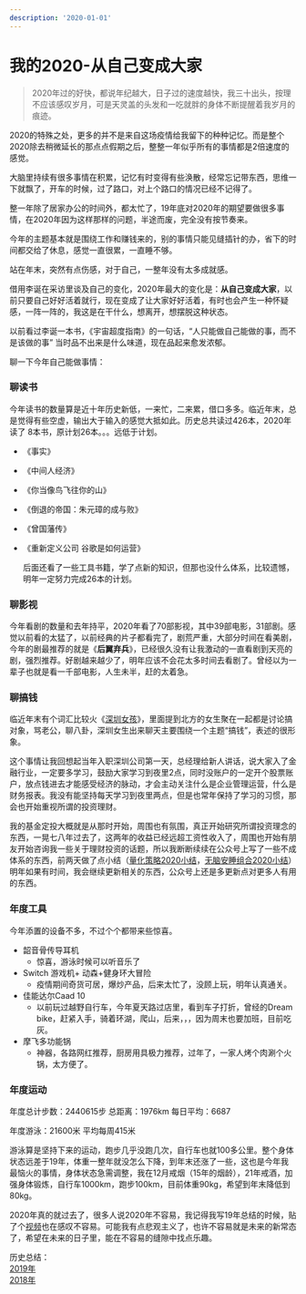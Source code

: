 ```yaml
---
description: '2020-01-01'
---
```


# 我的2020-从自己变成大家

> 2020年过的好快，都说年纪越大，日子过的速度越快，我三十出头，按理不应该感叹岁月，可是天灵盖的头发和一吃就胖的身体不断提醒着我岁月的痕迹。

2020的特殊之处，更多的并不是来自这场疫情给我留下的种种记忆。而是整个2020除去稍微延长的那点点假期之后，整整一年似乎所有的事情都是2倍速度的感觉。

大脑里持续有很多事情在积累，记忆有时变得有些涣散，经常忘记带东西，思维一下就飘了，开车的时候，过了路口，对上个路口的情况已经不记得了。

整一年除了居家办公的时间外，都太忙了，19年底对2020年的期望要做很多事情，在2020年因为这样那样的问题，半途而废，完全没有按节奏来。

今年的主题基本就是围绕工作和赚钱来的，别的事情只能见缝插针的办，省下的时间都交给了休息，感觉一直很累，一直睡不够。

站在年末，突然有点伤感，对于自己，一整年没有太多成就感。

借用李诞在采访里谈及自己的变化，2020年最大的变化是：**从自己变成大家**，以前只要自己好好活着就行，现在变成了让大家好好活着，有时也会产生一种怀疑感，一阵一阵的，我这是在干什么，想离开，想摆脱这种状态。

以前看过李诞一本书，《宇宙超度指南》的一句话，“人只能做自己能做的事，而不是该做的事” 当时品不出来是什么味道，现在品起来愈发浓郁。

聊一下今年自己能做事情：

### 聊读书

今年读书的数量算是近十年历史新低，一来忙，二来累，借口多多。临近年末，总是觉得有些空虚，输出大于输入的感觉大抵如此。历史总共读过426本，2020年读了 8本书，原计划26本。。。远低于计划。

* 《事实》
* 《中间人经济》
* 《你当像鸟飞往你的山》
* 《倒退的帝国：朱元璋的成与败》
* 《曾国藩传》
* 《重新定义公司 谷歌是如何运营》

  后面还看了一些工具书籍，学了点新的知识，但那也没什么体系，比较遗憾，明年一定努力完成26本的计划。

### 聊影视

今年看剧的数量和去年持平，2020年看了70部影视，其中39部电影，31部剧。感觉以前看的太猛了，以前经典的片子都看完了，剧荒严重，大部分时间在看美剧，今年的剧最推荐的就是《**后翼弃兵**》，已经很久没有让我激动的一直看剧到天亮的剧，强烈推荐。好剧越来越少了，明年应该不会花太多时间去看剧了。曾经以为一辈子也就是看一千部电影，人生未半，赶的太着急。

### 聊搞钱

临近年末有个词汇比较火《[深圳女孩](http://mp.weixin.qq.com/s?__biz=MzA5NTMzODAzMQ==&mid=2669525634&idx=1&sn=28258567e172ceeb71902875bcc3643f&chksm=8aa9f1c2bdde78d41f85b547378c20bcc570b0fa10ce0913ff8bdf5980a4d5996acd2da2446f&scene=21#wechat_redirect)》，里面提到北方的女生聚在一起都是讨论搞对象，骂老公，聊八卦，深圳女生出来聊天主要围绕一个主题“搞钱”，表述的很形象。

这个事情让我回想起当年入职深圳公司第一天，总经理给新人讲话，说大家入了金融行业，一定要多学习，鼓励大家学习到夜里2点，同时没账户的一定开个股票账户，放点钱进去才能感受经济的脉动，才会主动关注什么是企业管理运营，什么是财务报表。我没有能坚持每天学习到夜里两点，但是也常年保持了学习的习惯，那会也开始重视所谓的投资理财。

我的基金定投大概就是从那时开始，周围也有氛围，真正开始研究所谓投资理念的东西，一晃七八年过去了，这两年的收益已经远超工资性收入了，周围也开始有朋友开始咨询我一些关于理财投资的话题，所以我断断续续在公众号上写了一些不成体系的东西，前两天做了点小结（[量化策略2020小结](http://mp.weixin.qq.com/s?__biz=MjM5NTQyMzY2MQ==&mid=2447860135&idx=1&sn=552c7380f4f6fa457cffa042e09d9703&chksm=b2eb7565859cfc735e7a7b5f90d26a9160b9a6d04b29062af8f42470bb4481a72d56fcff65fd&scene=21#wechat_redirect)，[无脑安睡组合2020小结](http://mp.weixin.qq.com/s?__biz=MjM5NTQyMzY2MQ==&mid=2447860130&idx=1&sn=3bf7735b4bf31ea570d82bd3c44004f7&chksm=b2eb7560859cfc767390e3fcf8dee4bef9598d29a0f471a66e8b111eb28c378d8466599f5da2&scene=21#wechat_redirect)）明年如果有时间，我会继续更新相关的东西，公众号上还是多更新点对更多人有用的东西。

### 年度工具

今年添置的设备不多，不过个个都带来些惊喜。

* 韶音骨传导耳机
  * 惊喜，游泳时候可以听音乐了
* Switch 游戏机+ 动森+健身环大冒险
  * 疫情期间奇货可居，爆炒产品，后来太忙了，没顾上玩，明年认真通关。
* 佳能达尔Caad 10
  * 以前玩过越野自行车，今年夏天路过店里，看到车子打折，曾经的Dream bike，赶紧入手，骑着环湖，爬山，后来，，，因为周末也要加班，目前吃灰。
* 摩飞多功能锅
  * 神器，各路网红推荐，厨房用具极力推荐，过年了，一家人烤个肉涮个火锅，太方便了。

### 年度运动

年度总计步数：2440615步 总距离：1976km 每日平均：6687

年度游泳：21600米 平均每周415米

游泳算是坚持下来的运动，跑步几乎没跑几次，自行车也就100多公里。整个身体状态远差于19年，体重一整年就没怎么下降，到年末还涨了一些，这也是今年我最恼火的事情，身体状态急需调整，我在12月戒烟（15年的烟龄），21年戒酒，加强身体锻炼，自行车1000km，跑步100km，目前体重90kg，希望到年末降低到80kg。

2020年真的就过去了，很多人说2020年不容易，我记得我写19年总结的时候，贴了个[视频](http://mp.weixin.qq.com/s?__biz=MjM5NTQyMzY2MQ==&mid=2447859983&idx=1&sn=ec06882e84ac95e90682adbe531f7d73&chksm=b2eb75cd859cfcdb670ff0d0ecc6d0e49611b665db846cfbd6fb66d413cc2da9fc6067dc4cb3&scene=21#wechat_redirect)也在感叹不容易。可能我有点悲观主义了，也许不容易就是未来的新常态了，希望在未来的日子里，能在不容易的缝隙中找点乐趣。

历史总结：  
[2019年](http://mp.weixin.qq.com/s?__biz=MjM5NTQyMzY2MQ==&mid=2447859983&idx=1&sn=ec06882e84ac95e90682adbe531f7d73&chksm=b2eb75cd859cfcdb670ff0d0ecc6d0e49611b665db846cfbd6fb66d413cc2da9fc6067dc4cb3&scene=21#wechat_redirect)  
[2018年](http://mp.weixin.qq.com/s?__biz=MjM5NTQyMzY2MQ==&mid=2447859947&idx=1&sn=1e99ee213eeeae6c202b2e6106337510&chksm=b2eb7429859cfd3f4db5f1758f8428e805e51e4182897436964ee4a2e2dc059befd26524b0e8&scene=21#wechat_redirect)

